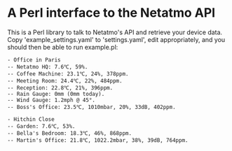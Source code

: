 A Perl interface to the Netatmo API
===================================

This is a Perl library to talk to Netatmo's API and retrieve your device data.
Copy 'example_settings.yaml' to 'settings.yaml', edit appropriately, and you
should then be able to run example.pl:

```
- Office in Paris
-- Netatmo HQ: 7.6℃, 59%.
-- Coffee Machine: 23.1℃, 24%, 378ppm.
-- Meeting Room: 24.4℃, 22%, 484ppm.
-- Reception: 22.8℃, 21%, 396ppm.
-- Rain Gauge: 0mm (0mm today).
-- Wind Gauge: 1.2mph @ 45°.
-- Boss's Office: 23.5℃, 1010mbar, 20%, 33dB, 402ppm.

- Hitchin Close
-- Garden: 7.6℃, 53%.
-- Bella's Bedroom: 18.3℃, 46%, 868ppm.
-- Martin's Office: 21.8℃, 1022.2mbar, 38%, 39dB, 764ppm.
```
